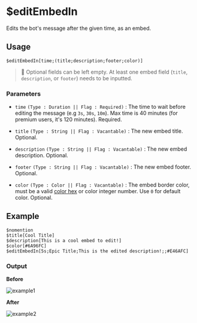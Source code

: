# $editEmbedIn
Edits the bot's message after the given time, as an embed.

## Usage
```
$editEmbedIn[time;(title;description;footer;color)]
```
> 📝 Optional fields can be left empty. At least one embed field (`title`, `description`, or `footer`) needs to be inputted.

### Parameters
- `time` `(Type : Duration || Flag : Required)` : The time to wait before editing the message (e.g `3s`, `30s`, `10m`). Max time is 40 minutes (for premium users, it's 120 minutes). Required.

- `title` `(Type : String || Flag : Vacantable)` : The new embed title. Optional.
- `description` `(Type : String || Flag : Vacantable)` : The new embed description. Optional.
- `footer` `(Type : String || Flag : Vacantable)` : The new embed footer. Optional.
- `color` `(Type : Color || Flag : Vacantable)` : The embed border color, must be a valid [color hex](https://htmlcolorcodes.com/color-picker) or color integer number. Use `0` for default color. Optional.

## Example
```
$nomention
$title[Cool Title]
$description[This is a cool embed to edit!]
$color[#6A96FC]
$editEmbedIn[5s;Epic Title;This is the edited description!;;#E46AFC]
```

### Output
**Before**

![example1](https://user-images.githubusercontent.com/69215413/123012695-bdeb5500-d390-11eb-82a0-5e4fdb4b337e.png)

**After**

![example2](https://user-images.githubusercontent.com/69215413/123012680-b7f57400-d390-11eb-866c-6f0aa0fdf9f7.png)
